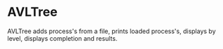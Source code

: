 # AVLTree
AVLTree adds process's from a file, prints loaded process's, displays by level, displays completion and results.
